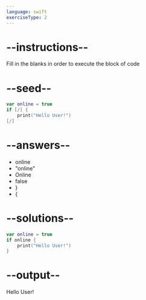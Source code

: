 ```yaml
---
language: swift
exerciseType: 2
---
```


# --instructions--

Fill in the blanks in order to execute the block of code

# --seed--

```swift
var online = true
if [/] {
    print("Hello User!")
[/]
```

# --answers--

- online
- "online"
- Online
- false
- }
- {

# --solutions--

```swift
var online = true
if online {
    print("Hello User!")
}
```

# --output--

Hello User!
